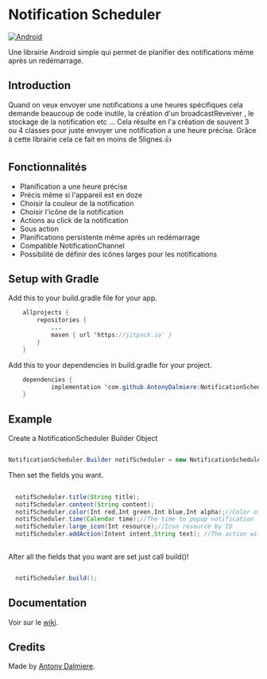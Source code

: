 # Notification Scheduler
[![Android](https://img.shields.io/badge/platform-Android-green)](https://developer.android.com/)


Une librairie Android simple qui permet de planifier des notifications même après un redémarrage. 

## Introduction
Quand on veux envoyer une notifications a une heures spécifiques cela demande beaucoup de code inutile, la création d'un broadcastReveiver , le stockage de la notification etc ... Cela résulte en l'a création de souvent 3 ou 4 classes pour juste envoyer une notification a une heure précise. Grâce à cette librairie cela ce fait en moins de 5lignes.👍
## Fonctionnalités
- Planification a une heure précise 
- Précis même si l'appareil est en doze
- Choisir la couleur de la notification 
- Choisir l'icône de la notification 
- Actions au click de la notification
- Sous action 
- Planifications persistente même après un redémarrage 
- Compatible NotificationChannel
- Possibilité de définir des icônes larges pour les notifications 
## Setup with Gradle
Add this to your build.gradle file for your app.
```java
	allprojects {
		repositories {
			...
			maven { url 'https://jitpack.io' }
		}
	}
```	

Add this to your dependencies in build.gradle for your project.
```java
	dependencies {
	        implementation 'com.github.AntonyDalmiere:NotificationScheduler:master-SNAPSHOT'
	}
```

## Example

Create a NotificationScheduler Builder Object

```java

NotificationScheduler.Builder notifScheduler = new NotificationScheduler.Builder(getApplicationContext());

```

Then set the fields you want.

```java
  
  notifScheduler.title(String title);
  notifScheduler.content(String content);
  notifScheduler.color(Int red,Int green,Int blue,Int alpha);//Color of notification header
  notifScheduler.time(Calendar time);//The time to popup notification
  notifScheduler.large_icon(Int resource);//Icon resource by ID
  notifScheduler.addAction(Intent intent,String text); //The action will call the intent when pressed
  
```

After all the fields that you want are set just call build()!

```java

  notifScheduler.build();

```
## Documentation 
Voir sur le [wiki](https://github.com/AntonyDalmiere/NotificationScheduler/wiki).
## Credits

Made by [Antony Dalmiere](https://github.com/AntonyDalmiere).
